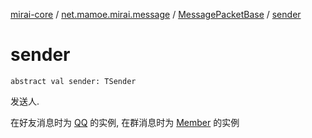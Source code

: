 [mirai-core](../../index.md) / [net.mamoe.mirai.message](../index.md) / [MessagePacketBase](index.md) / [sender](./sender.md)

# sender

`abstract val sender: TSender`

发送人.

在好友消息时为 [QQ](../../net.mamoe.mirai.contact/-q-q/index.md) 的实例, 在群消息时为 [Member](../../net.mamoe.mirai.contact/-member/index.md) 的实例

